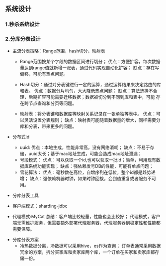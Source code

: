 ## 系统设计

### 1.秒杀系统设计



### 2.分库分表设计
- 主流分表策略：Range范围，hash切分，映射表
  * Range范围按某个字段的数据区间进行切分；
  优点：方便扩容，每次数据量达到range值就新增一张表，通过代码实现自动化扩容；
  缺点：存在写偏移，可能有热点问题。
  
  * Hash切分：通过对分表键进行一定的运算，通过运算结果来决定路由的库和表。
  优点：数据分片均匀，大大降低热点问题；
  缺点：算法选择不合理，后期扩容可能需要迁移数据；数据被切分到不同到库和表中，可能
  存在跨节点查询和分页等问题。

  * 映射表：将分表键和数据库等映射关系记录在一张单独等表中。
  优点：可以灵活设置分表规则；
  缺点：映射表可能随着数据量的增大，同样需要分库和分表，带来更多的问题。

- 分布式id
  * uuid:
  优点：本地生成，性能非常高，没有网络消耗；
  缺点：不易于存储，uuid太长；基于mac地址生成，可能会造成mac地址泄漏；
  * 号段模式：
  优点：可以获取一个id,也可以获取一批id；简单，利用现有数据库系统功能实现；
  缺点：强依赖发号DB的性能，可能有单点问题；
  * 雪花算法：
  优点：毫秒数在高位，自增序列在低位，整个id都是趋势递增；
  缺点：强依赖机器时钟，如果时钟回拨，会到值重复或者服务不可用。

- 分库分表工具
 * 客户端模式：sharding-jdbc

 * 代理模式:MyCat
总结：客户端比较轻量，性能也会比较好；
  代理模式，客户端无需维护服务，但需要额外部署代理服务器，代理服务器到稳定性和性能都需要保障。


- 分库分表方案
  * 冷热数据分离，冷数据可以采用hive，es作为查询；
  订单表通常采用数据冗余的方案，拆分买家库和卖家库两个库，一个订单在买家和卖家库都存储一份。










